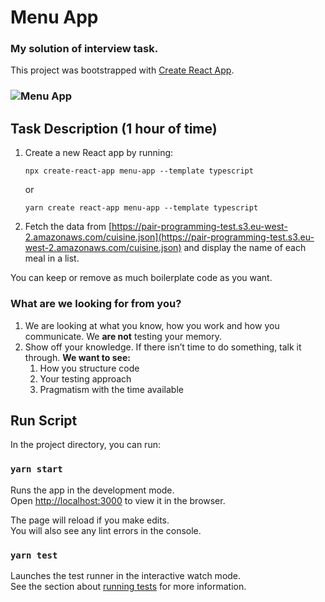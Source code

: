 # Menu App

### My solution of interview task.
This project was bootstrapped with [Create React App](https://github.com/facebook/create-react-app).
### ![Menu App](https://cdn.discordapp.com/attachments/917864818189418576/932351682325667890/unknown.png)

## Task Description (1 hour of time)

1. Create a new React app by running:

   `npx create-react-app menu-app --template typescript`

   or

   `yarn create react-app menu-app --template typescript`

2. Fetch the data from [https://pair-programming-test.s3.eu-west-2.amazonaws.com/cuisine.json](https://pair-programming-test.s3.eu-west-2.amazonaws.com/cuisine.json) and display the name of each meal in a list.

You can keep or remove as much boilerplate code as you want.

### What are we looking for from you?

1. We are looking at what you know, how you work and how you communicate. We **are not** testing your memory.
2. Show off your knowledge. If there isn’t time to do something, talk it through. **We want to see:**
    1. How you structure code
    2. Your testing approach
    3. Pragmatism with the time available

## Run Script

In the project directory, you can run:

### `yarn start`

Runs the app in the development mode.\
Open [http://localhost:3000](http://localhost:3000) to view it in the browser.

The page will reload if you make edits.\
You will also see any lint errors in the console.

### `yarn test`

Launches the test runner in the interactive watch mode.\
See the section about [running tests](https://facebook.github.io/create-react-app/docs/running-tests) for more information.
